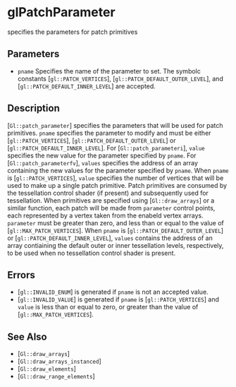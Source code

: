 # glPatchParameter
specifies the parameters for patch primitives

## Parameters
- `pname`
  Specifies the name of the parameter to set. The symbolc constants
  [`gl::PATCH_VERTICES`], [`gl::PATCH_DEFAULT_OUTER_LEVEL`], and
  [`gl::PATCH_DEFAULT_INNER_LEVEL`] are accepted.

## Description
[`Gl::patch_parameter`] specifies the parameters that will be used for
  patch primitives. `pname` specifies the parameter to modify and must
  be either [`gl::PATCH_VERTICES`], [`gl::PATCH_DEFAULT_OUTER_LEVEL`] or
  [`gl::PATCH_DEFAULT_INNER_LEVEL`]. For [`Gl::patch_parameteri`],
  `value` specifies the new value for the parameter specified by
  `pname`. For [`Gl::patch_parameterfv`], `values` specifies the address
  of an array containing the new values for the parameter specified by
  `pname`.
When `pname` is [`gl::PATCH_VERTICES`], `value` specifies the number
  of vertices that will be used to make up a single patch primitive.
  Patch primitives are consumed by the tessellation control shader (if
  present) and subsequently used for tessellation. When primitives are
  specified using [`Gl::draw_arrays`] or a similar function, each patch
  will be made from `parameter` control points, each represented by a
  vertex taken from the enabeld vertex arrays. `parameter` must be
  greater than zero, and less than or equal to the value of
  [`gl::MAX_PATCH_VERTICES`].
When `pname` is [`gl::PATCH_DEFAULT_OUTER_LEVEL`] or
  [`gl::PATCH_DEFAULT_INNER_LEVEL`], `values` contains the address of an
  array contiaining the default outer or inner tessellation levels,
  respectively, to be used when no tessellation control shader is
  present.

## Errors
- [`gl::INVALID_ENUM`] is generated if `pname` is not an accepted value.
- [`gl::INVALID_VALUE`] is generated if `pname` is
  [`gl::PATCH_VERTICES`] and `value` is less than or equal to zero, or
  greater than the value of [`gl::MAX_PATCH_VERTICES`].

## See Also
- [`Gl::draw_arrays`]
- [`Gl::draw_arrays_instanced`]
- [`Gl::draw_elements`]
- [`Gl::draw_range_elements`]
